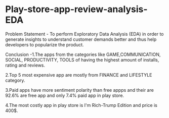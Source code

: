 # Play-store-app-review-analysis-EDA
Problem Statement - To perform Exploratory Data Analysis (EDA) in order to generate insights to understand customer demands better and thus help developers to popularize the product.

Conclusion -1.The apps from the categories like GAME,COMMUNICATION, SOCIAL, PRODUCTIVITY, TOOLS of having the highest amount of installs, rating and reviews.

2.Top 5 most expensive app are mostly from FINANCE and LIFESTYLE category.

3.Paid apps have more sentiment polarity than free appps and their are 92.6% are free app and only 7.4% paid app in play store.

4.The most costly app in play store is I'm Rich-Trump Edition and price is 400$.
